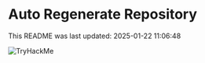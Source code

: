 # Auto Regenerate Repository

This README was last updated: 2025-01-22 11:06:48

 ![TryHackMe](https://tryhackme.com/badge/533634)